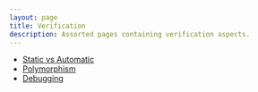 ```yaml
---
layout: page
title: Verification
description: Assorted pages containing verification aspects.
---
```


- [Static vs Automatic](../pages/verification/staticvsautomatic.html)
- [Polymorphism](../pages/verification/polymorphism.html)
- [Debugging](../pages/verification/debugging.html)